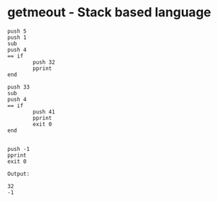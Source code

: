 # getmeout - Stack based language

```
push 5
push 1
sub
push 4
== if
        push 32
        pprint
end

push 33
sub
push 4
== if
        push 41
        pprint
        exit 0
end


push -1
pprint
exit 0
```
`Output:`
```
32
-1
```